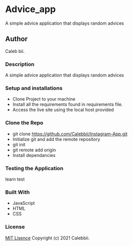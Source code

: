 # Advice_app
A simple advice application that displays random advices
## Author
Caleb bii. 
### Description
A simple advice application that displays random advices
### Setup and installations
* Clone Project to your machine
* Install all the requirements found in requirements file.
* Access the live site using the local host provided 

### Clone the Repo 
* git clone https://github.com/Calebbii/Instagram-App.git
* Initialize git and add the remote repository
* git init
* git remote add origin <your-repository-url>
* Install dependancies

### Testing the Application
learn test

### Built With 
* JavaScript
* HTML
* CSS
### License
[MIT Lisence](https://github.com/Calebbii/Advice_app/blob/master/LICENSE) Copyright (c) 2021 Calebbii.

